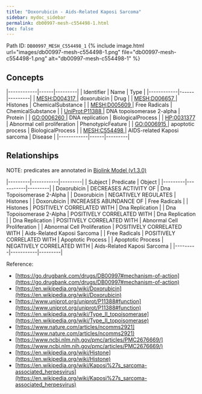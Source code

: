```yaml
---
title: "Doxorubicin - Aids-Related Kaposi Sarcoma"
sidebar: mydoc_sidebar
permalink: db00997-mesh-c554498-1.html
toc: false 
---
```



Path ID: `DB00997_MESH_C554498_1`
{% include image.html url="images/db00997-mesh-c554498-1.png" file="db00997-mesh-c554498-1.png" alt="db00997-mesh-c554498-1" %}

## Concepts

|------------|------|---------|
| Identifier | Name | Type    |
|------------|------|---------|
| <a href="https://identifiers.org/MESH:D004317">MESH:D004317 </a> | doxorubicin | Drug |
| <a href="https://identifiers.org/MESH:D006657">MESH:D006657 </a> | Histones | ChemicalSubstance |
| <a href="https://identifiers.org/MESH:D005609">MESH:D005609 </a> | Free Radicals | ChemicalSubstance |
| <a href="https://identifiers.org/UniProt:P11388">UniProt:P11388 </a> | DNA topoisomerase 2-alpha | Protein |
| <a href="https://identifiers.org/GO:0006260">GO:0006260 </a> | DNA replication | BiologicalProcess |
| <a href="https://identifiers.org/HP:0031377">HP:0031377 </a> | Abnormal cell proliferation | PhenotypicFeature |
| <a href="https://identifiers.org/GO:0006915">GO:0006915 </a> | apoptotic process | BiologicalProcess |
| <a href="https://identifiers.org/MESH:C554498">MESH:C554498 </a> | AIDS-related Kaposi sarcoma | Disease |
|------------|------|---------|

## Relationships


NOTE: predicates are annotated in <a href="https://github.com/biolink/biolink-model/releases/tag/v1.3.0">Biolink Model (v1.3.0)</a>

|---------|-----------|---------|
| Subject | Predicate | Object  |
|---------|-----------|---------|
| Doxorubicin | DECREASES ACTIVITY OF | Dna Topoisomerase 2-Alpha |
| Doxorubicin | NEGATIVELY REGULATES | Histones |
| Doxorubicin | INCREASES ABUNDANCE OF | Free Radicals |
| Histones | POSITIVELY CORRELATED WITH | Dna Replication |
| Dna Topoisomerase 2-Alpha | POSITIVELY CORRELATED WITH | Dna Replication |
| Dna Replication | POSITIVELY CORRELATED WITH | Abnormal Cell Proliferation |
| Abnormal Cell Proliferation | POSITIVELY CORRELATED WITH | Aids-Related Kaposi Sarcoma |
| Free Radicals | POSITIVELY CORRELATED WITH | Apoptotic Process |
| Apoptotic Process | NEGATIVELY CORRELATED WITH | Aids-Related Kaposi Sarcoma |
|---------|-----------|---------|

Reference: 
  - [https://go.drugbank.com/drugs/DB00997#mechanism-of-action](https://go.drugbank.com/drugs/DB00997#mechanism-of-action)
  - [https://en.wikipedia.org/wiki/Doxorubicin](https://en.wikipedia.org/wiki/Doxorubicin)
  - [https://www.uniprot.org/uniprot/P11388#function](https://www.uniprot.org/uniprot/P11388#function)
  - [https://en.wikipedia.org/wiki/Type_II_topoisomerase](https://en.wikipedia.org/wiki/Type_II_topoisomerase)
  - [https://www.nature.com/articles/ncomms2921](https://www.nature.com/articles/ncomms2921)
  - [https://www.ncbi.nlm.nih.gov/pmc/articles/PMC2676669/](https://www.ncbi.nlm.nih.gov/pmc/articles/PMC2676669/)
  - [https://en.wikipedia.org/wiki/Histone](https://en.wikipedia.org/wiki/Histone)
  - [https://en.wikipedia.org/wiki/Kaposi%27s_sarcoma-associated_herpesvirus](https://en.wikipedia.org/wiki/Kaposi%27s_sarcoma-associated_herpesvirus)
